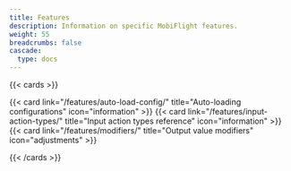 ```yaml
---
title: Features
description: Information on specific MobiFlight features.
weight: 55
breadcrumbs: false
cascade:
  type: docs
---
```


{{< cards >}}

{{< card link="/features/auto-load-config/" title="Auto-loading configurations" icon="information" >}}
{{< card link="/features/input-action-types/" title="Input action types reference" icon="information" >}}
{{< card link="/features/modifiers/" title="Output value modifiers" icon="adjustments" >}}

{{< /cards >}}
